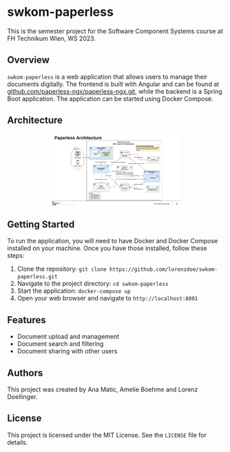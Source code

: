 # swkom-paperless

This is the semester project for the Software Component Systems course at FH Technikum Wien, WS 2023.

## Overview

`swkom-paperless` is a web application that allows users to manage their documents digitally. The frontend is built with Angular and can be found at [github.com/paperless-ngx/paperless-ngx.git](https://github.com/paperless-ngx/paperless-ngx.git), while the backend is a Spring Boot application. The application can be started using Docker Compose.

## Architecture

<img src="img/architecture.png" style="display:block;margin-left:auto;margin-right: auto;width: 60%;"/>

## Getting Started

To run the application, you will need to have Docker and Docker Compose installed on your machine. Once you have those installed, follow these steps:

1. Clone the repository: `git clone https://github.com/lorenzdoe/swkom-paperless.git`
2. Navigate to the project directory: `cd swkom-paperless`
3. Start the application: `docker-compose up`
4. Open your web browser and navigate to `http://localhost:8001`

## Features

- Document upload and management
- Document search and filtering
- Document sharing with other users

## Authors

This project was created by Ana Matic, Amelie Boehme and Lorenz Doellinger.

## License

This project is licensed under the MIT License. See the `LICENSE` file for details.

